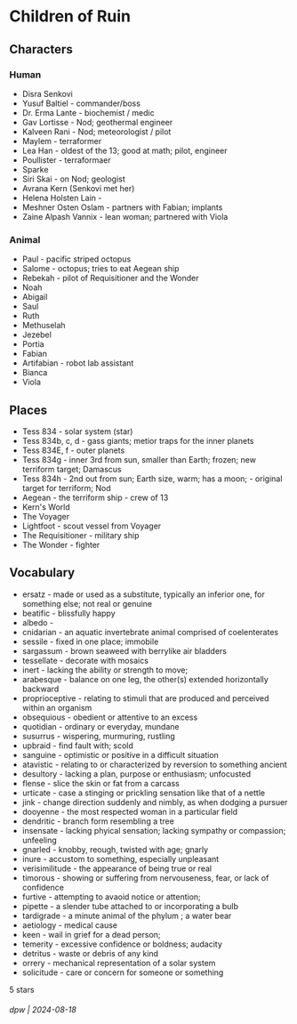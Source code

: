# Children of Ruin

## Characters

### Human

* Disra Senkovi
* Yusuf Baltiel - commander/boss
* Dr. Erma Lante - biochemist / medic
* Gav Lortisse - Nod; geothermal engineer
* Kalveen Rani - Nod; meteorologist / pilot
* Maylem - terraformer
* Lea Han - oldest of the 13; good at math; pilot, engineer
* Poullister - terraformaer
* Sparke
* Siri Skai - on Nod; geologist
* Avrana Kern (Senkovi met her)
* Helena Holsten Lain - 
* Meshner Osten Oslam - partners with Fabian; implants
* Zaine Alpash Vannix - lean woman; partnered with Viola

### Animal

* Paul - pacific striped octopus
* Salome - octopus; tries to eat Aegean ship
* Rebekah - pilot of Requisitioner and the Wonder
* Noah
* Abigail
* Saul
* Ruth
* Methuselah
* Jezebel
* Portia
* Fabian
* Artifabian - robot lab assistant
* Bianca
* Viola

## Places

* Tess 834 - solar system (star)
* Tess 834b, c, d - gass giants; metior traps for the inner planets
* Tess 834E, f - outer planets
* Tess 834g - inner 3rd from sun, smaller than Earth; frozen; new terriform target; Damascus
* Tess 834h - 2nd out from sun; Earth size, warm; has a moon; - original target for terriform; Nod
* Aegean - the terriform ship - crew of 13
* Kern's World
* The Voyager
* Lightfoot - scout vessel from Voyager
* The Requisitioner - military ship
* The Wonder - fighter

## Vocabulary

* ersatz - made or used as a substitute, typically an inferior one, for something else; not real or genuine
* beatific - blissfully happy
* albedo - 
* cnidarian - an aquatic invertebrate animal comprised of coelenterates
* sessile - fixed in one place; immobile
* sargassum - brown seaweed with berrylike air bladders
* tessellate - decorate with mosaics
* inert - lacking the ability or strength to move;
* arabesque - balance on one leg, the other(s) extended horizontally backward
* proprioceptive - relating to stimuli that are produced and perceived within an organism
* obsequious - obedient or attentive to an excess
* quotidian - ordinary or everyday, mundane
* susurrus - wispering, murmuring, rustling
* upbraid - find fault with; scold
* sanguine - optimistic or positive in a difficult situation
* atavistic - relating to or characterized by reversion to something ancient
* desultory - lacking a plan, purpose or enthusiasm; unfocusted
* flense - slice the skin or fat from a carcass
* urticate - case a stinging or prickling sensation like that of a nettle
* jink - change direction suddenly and nimbly, as when dodging a pursuer
* dooyenne - the most respected woman in a particular field
* dendritic - branch form resembling a tree
* insensate - lacking phyical sensation; lacking sympathy or compassion; unfeeling
* gnarled - knobby, reough, twisted with age; gnarly
* inure - accustom to something, especially unpleasant
* verisimilitude - the appearance of being true or real
* timorous - showing or suffering from nervouseness, fear, or lack of confidence
* furtive - attempting to avaoid notice or attention;
* pipette - a slender tube attached to or incorporating a bulb
* tardigrade - a minute animal of the phylum ; a water bear
* aetiology - medical cause
* keen - wail in grief for a dead person;
* temerity - excessive confidence or boldness; audacity
* detritus - waste or debris of any kind
* orrery - mechanical representation of a solar system
* solicitude - care or concern for someone or something

5 stars

###### dpw | 2024-08-18

